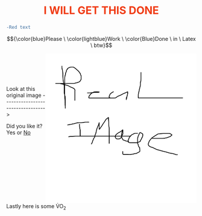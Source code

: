 <h1 style="color:#f03c15;" align=center>I WILL GET THIS DONE</h1>

```diff
-Red text
```
$${\color{blue}Please \ \color{lightblue}Work \ \color{Blue}Done \ in \ Latex \ btw}$$ 
<!-- I Did colour in 3 differant ways just incase (insert suitable emoji here) -->

<a href="Resources/image REAL.png"><img src="Resources/image REAL.png" align="right" width="400px"/></a> 
<br>
<br>
<br>
<br>
<br>
Look at this original image --------------------------------->  


Did you like it?  
Yes or <a href="Resources/do not read me.md"> No </a>
<br clear="right"/>
Lastly here is some V&#775;O<sub>2</sub>
